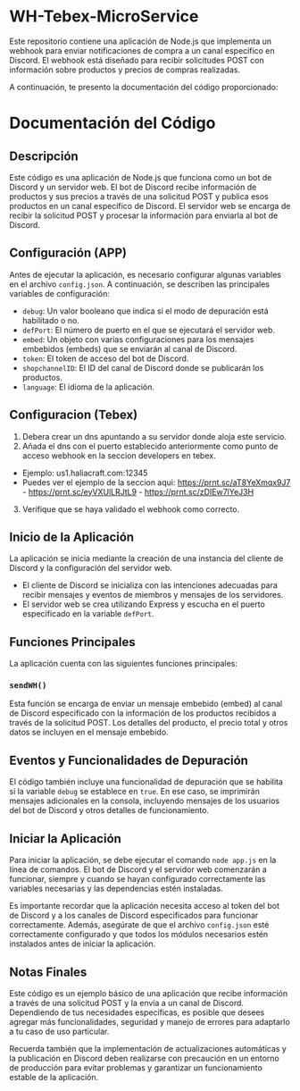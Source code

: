 # WH-Tebex-MicroService

Este repositorio contiene una aplicación de Node.js que implementa un webhook para enviar notificaciones de compra a un canal específico en Discord. El webhook está diseñado para recibir solicitudes POST con información sobre productos y precios de compras realizadas.

A continuación, te presento la documentación del código proporcionado:

# Documentación del Código

## Descripción

Este código es una aplicación de Node.js que funciona como un bot de Discord y un servidor web. El bot de Discord recibe información de productos y sus precios a través de una solicitud POST y publica esos productos en un canal específico de Discord. El servidor web se encarga de recibir la solicitud POST y procesar la información para enviarla al bot de Discord.

## Configuración (APP)

Antes de ejecutar la aplicación, es necesario configurar algunas variables en el archivo `config.json`. A continuación, se describen las principales variables de configuración:

- `debug`: Un valor booleano que indica si el modo de depuración está habilitado o no.
- `defPort`: El número de puerto en el que se ejecutará el servidor web.
- `embed`: Un objeto con varias configuraciones para los mensajes embebidos (embeds) que se enviarán al canal de Discord.
- `token`: El token de acceso del bot de Discord.
- `shopchannelID`: El ID del canal de Discord donde se publicarán los productos.
- `language`: El idioma de la aplicación.

## Configuracion (Tebex)

1. Debera crear un dns apuntando a su servidor donde aloja este servicio.
2. Añada el dns con el puerto establecido anteriormente como punto de acceso webhook en la seccion developers en tebex.

- Ejemplo: us1.haliacraft.com:12345
- Puedes ver el ejemplo de la seccion aqui: https://prnt.sc/aT8YeXmqx9J7 - https://prnt.sc/eyVXUlLRJtL9 - https://prnt.sc/zDIEw7lYeJ3H

3. Verifique que se haya validado el webhook como correcto.

## Inicio de la Aplicación

La aplicación se inicia mediante la creación de una instancia del cliente de Discord y la configuración del servidor web.

- El cliente de Discord se inicializa con las intenciones adecuadas para recibir mensajes y eventos de miembros y mensajes de los servidores.
- El servidor web se crea utilizando Express y escucha en el puerto especificado en la variable `defPort`.

## Funciones Principales

La aplicación cuenta con las siguientes funciones principales:

### `sendWH()`

Esta función se encarga de enviar un mensaje embebido (embed) al canal de Discord especificado con la información de los productos recibidos a través de la solicitud POST. Los detalles del producto, el precio total y otros datos se incluyen en el mensaje embebido.

## Eventos y Funcionalidades de Depuración

El código también incluye una funcionalidad de depuración que se habilita si la variable `debug` se establece en `true`. En ese caso, se imprimirán mensajes adicionales en la consola, incluyendo mensajes de los usuarios del bot de Discord y otros detalles de funcionamiento.

## Iniciar la Aplicación

Para iniciar la aplicación, se debe ejecutar el comando `node app.js` en la línea de comandos. El bot de Discord y el servidor web comenzarán a funcionar, siempre y cuando se hayan configurado correctamente las variables necesarias y las dependencias estén instaladas.

Es importante recordar que la aplicación necesita acceso al token del bot de Discord y a los canales de Discord especificados para funcionar correctamente. Además, asegúrate de que el archivo `config.json` esté correctamente configurado y que todos los módulos necesarios estén instalados antes de iniciar la aplicación.

## Notas Finales

Este código es un ejemplo básico de una aplicación que recibe información a través de una solicitud POST y la envía a un canal de Discord. Dependiendo de tus necesidades específicas, es posible que desees agregar más funcionalidades, seguridad y manejo de errores para adaptarlo a tu caso de uso particular.

Recuerda también que la implementación de actualizaciones automáticas y la publicación en Discord deben realizarse con precaución en un entorno de producción para evitar problemas y garantizar un funcionamiento estable de la aplicación.

